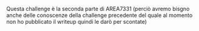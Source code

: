 Questa challenge è la seconda parte di AREA7331 (perciò avremo bisgno anche delle conoscenze della challenge precedente del quale al momento non ho pubblicato il writeup quindi le darò per scontate)
